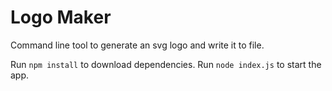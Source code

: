 # Logo Maker

Command line tool to generate an svg logo and write it to file.

Run `npm install` to download dependencies.
Run `node index.js` to start the app.